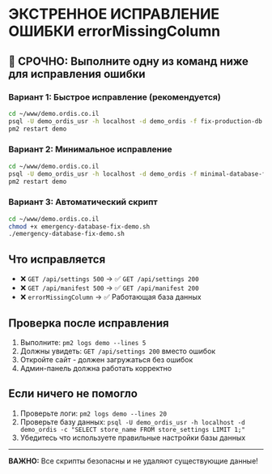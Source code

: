 # ЭКСТРЕННОЕ ИСПРАВЛЕНИЕ ОШИБКИ errorMissingColumn

## 🚨 СРОЧНО: Выполните одну из команд ниже для исправления ошибки

### Вариант 1: Быстрое исправление (рекомендуется)
```bash
cd ~/www/demo.ordis.co.il
psql -U demo_ordis_usr -h localhost -d demo_ordis -f fix-production-db.sql
pm2 restart demo
```

### Вариант 2: Минимальное исправление
```bash
cd ~/www/demo.ordis.co.il
psql -U demo_ordis_usr -h localhost -d demo_ordis -f minimal-database-fix.sql
pm2 restart demo
```

### Вариант 3: Автоматический скрипт
```bash
cd ~/www/demo.ordis.co.il
chmod +x emergency-database-fix-demo.sh
./emergency-database-fix-demo.sh
```

## Что исправляется
- ❌ `GET /api/settings 500` → ✅ `GET /api/settings 200`
- ❌ `GET /api/manifest 500` → ✅ `GET /api/manifest 200`
- ❌ `errorMissingColumn` → ✅ Работающая база данных

## Проверка после исправления
1. Выполните: `pm2 logs demo --lines 5`
2. Должны увидеть: `GET /api/settings 200` вместо ошибок
3. Откройте сайт - должен загружаться без ошибок
4. Админ-панель должна работать корректно

## Если ничего не помогло
1. Проверьте логи: `pm2 logs demo --lines 20`
2. Проверьте базу данных: `psql -U demo_ordis_usr -h localhost -d demo_ordis -c "SELECT store_name FROM store_settings LIMIT 1;"`
3. Убедитесь что используете правильные настройки базы данных

---
**ВАЖНО:** Все скрипты безопасны и не удаляют существующие данные!